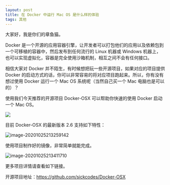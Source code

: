 ```yaml
---
layout: post
title: 在 Docker 中运行 Mac OS 是什么样的体验
tags: 其他
---
```


大家好，我是你们的章鱼猫。

Docker 是一个开源的应用容器引擎，让开发者可以打包他们的应用以及依赖包到一个可移植的容器中，然后发布到任何流行的 Linux 机器或 Windows 机器上，也可以实现虚拟化，容器是完全使用沙箱机制，相互之间不会有任何接口。

相信大家对 Docker 并不陌生，有时候想把玩一些开源项目，如果对应的项目提供 Docker 的启动方式的话，你可以非常容易的将对应项目跑起来。所以，你有没有想过使用 Docker 运行一个 Mac OS 系统呢（当然自己买一个 Mac 电脑也是可以的）？

使用我们今天推荐的开源项目 Docker-OSX 可以帮助你快速的使用 Docker 启动一个 Mac OS。

![](https://7465-test-3c9b5e-books-1301492295.tcb.qcloud.la/mac_github_images/compress_running-mac-inside-docker-qemu.png)

目前 Docker-OSX 的最新版本 2.6 支持如下特性：

![image-20201025213259142](https://7465-test-3c9b5e-books-1301492295.tcb.qcloud.la/mac_github_images/compress_image-20201025213259142.png)

使用项目制作好的镜像，非常简单就能完成。

![image-20201025213411710](https://7465-test-3c9b5e-books-1301492295.tcb.qcloud.la/mac_github_images/compress_image-20201025213411710.png)

更多项目详情请查看如下链接。

开源项目地址：https://github.com/sickcodes/Docker-OSX